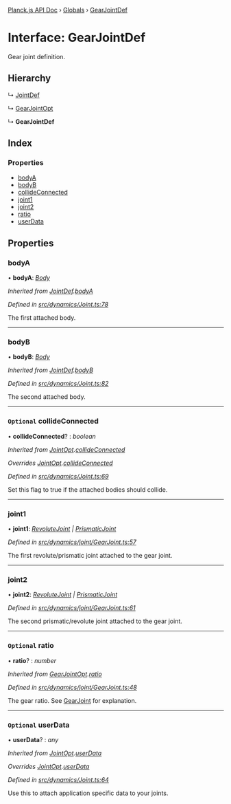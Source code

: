 [Planck.js API Doc](../README.md) › [Globals](../globals.md) › [GearJointDef](gearjointdef.md)

# Interface: GearJointDef

Gear joint definition.

## Hierarchy

  ↳ [JointDef](jointdef.md)

  ↳ [GearJointOpt](gearjointopt.md)

  ↳ **GearJointDef**

## Index

### Properties

* [bodyA](gearjointdef.md#bodya)
* [bodyB](gearjointdef.md#bodyb)
* [collideConnected](gearjointdef.md#optional-collideconnected)
* [joint1](gearjointdef.md#joint1)
* [joint2](gearjointdef.md#joint2)
* [ratio](gearjointdef.md#optional-ratio)
* [userData](gearjointdef.md#optional-userdata)

## Properties

###  bodyA

• **bodyA**: *[Body](../classes/body.md)*

*Inherited from [JointDef](jointdef.md).[bodyA](jointdef.md#bodya)*

*Defined in [src/dynamics/Joint.ts:78](https://github.com/shakiba/planck.js/blob/acc3bd8/src/dynamics/Joint.ts#L78)*

The first attached body.

___

###  bodyB

• **bodyB**: *[Body](../classes/body.md)*

*Inherited from [JointDef](jointdef.md).[bodyB](jointdef.md#bodyb)*

*Defined in [src/dynamics/Joint.ts:82](https://github.com/shakiba/planck.js/blob/acc3bd8/src/dynamics/Joint.ts#L82)*

The second attached body.

___

### `Optional` collideConnected

• **collideConnected**? : *boolean*

*Inherited from [JointOpt](jointopt.md).[collideConnected](jointopt.md#optional-collideconnected)*

*Overrides [JointOpt](jointopt.md).[collideConnected](jointopt.md#optional-collideconnected)*

*Defined in [src/dynamics/Joint.ts:69](https://github.com/shakiba/planck.js/blob/acc3bd8/src/dynamics/Joint.ts#L69)*

Set this flag to true if the attached bodies
should collide.

___

###  joint1

• **joint1**: *[RevoluteJoint](../classes/revolutejoint.md) | [PrismaticJoint](../classes/prismaticjoint.md)*

*Defined in [src/dynamics/joint/GearJoint.ts:57](https://github.com/shakiba/planck.js/blob/acc3bd8/src/dynamics/joint/GearJoint.ts#L57)*

The first revolute/prismatic joint attached to the gear joint.

___

###  joint2

• **joint2**: *[RevoluteJoint](../classes/revolutejoint.md) | [PrismaticJoint](../classes/prismaticjoint.md)*

*Defined in [src/dynamics/joint/GearJoint.ts:61](https://github.com/shakiba/planck.js/blob/acc3bd8/src/dynamics/joint/GearJoint.ts#L61)*

The second prismatic/revolute joint attached to the gear joint.

___

### `Optional` ratio

• **ratio**? : *number*

*Inherited from [GearJointOpt](gearjointopt.md).[ratio](gearjointopt.md#optional-ratio)*

*Defined in [src/dynamics/joint/GearJoint.ts:48](https://github.com/shakiba/planck.js/blob/acc3bd8/src/dynamics/joint/GearJoint.ts#L48)*

The gear ratio. See [GearJoint](../classes/gearjoint.md) for explanation.

___

### `Optional` userData

• **userData**? : *any*

*Inherited from [JointOpt](jointopt.md).[userData](jointopt.md#optional-userdata)*

*Overrides [JointOpt](jointopt.md).[userData](jointopt.md#optional-userdata)*

*Defined in [src/dynamics/Joint.ts:64](https://github.com/shakiba/planck.js/blob/acc3bd8/src/dynamics/Joint.ts#L64)*

Use this to attach application specific data to your joints.
